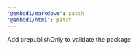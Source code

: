 ```yaml
---
'@embodi/markdown': patch
'@embodi/html': patch
---
```


Add prepublishOnly to validate the package
